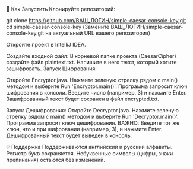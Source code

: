 🚀 Как Запустить
Клонируйте репозиторий:

git clone https://github.com/ВАШ_ЛОГИН/simple-caesar-console-key.git
cd simple-caesar-console-key
(Замените ВАШ_ЛОГИН/simple-caesar-console-key.git на актуальный URL вашего репозитория)

Откройте проект в IntelliJ IDEA.

Создайте входной файл:
В корневой папке проекта (CaesarCipher) создайте файл plaintext.txt.
Напишите в него текст, который хотите зашифровать.
Запуск Шифрования:

Откройте Encryptor.java.
Нажмите зеленую стрелку рядом с main() методом и выберите Run 'Encryptor.main()'.
Программа запросит ключ шифрования в консоли. Введите число (например, 3) и нажмите Enter.
Зашифрованный текст будет сохранен в файл encrypted.txt.

Запуск Дешифрования:
Откройте Decryptor.java.
Нажмите зеленую стрелку рядом с main() методом и выберите Run 'Decryptor.main()'.
Программа запросит ключ дешифрования. ВАЖНО: Введите тот же ключ, что и при шифровании (например, 3), и нажмите Enter.
Дешифрованный текст будет выведен в консоль.

💡 Поддержка
Поддерживаются английский и русский алфавиты.
Регистр букв сохраняется.
Небуквенные символы (цифры, знаки препинания) остаются без изменений.
